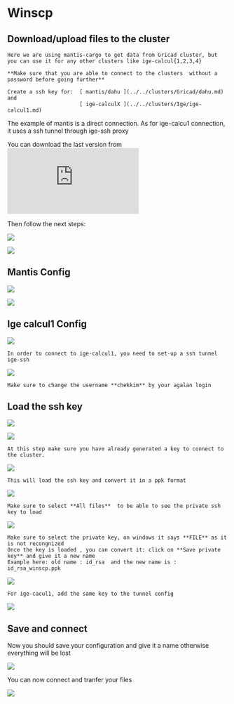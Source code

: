 
# Winscp

## Download/upload files to the cluster

```{note}
Here we are using mantis-cargo to get data from Gricad cluster, but you can use it for any other clusters like ige-calcul{1,2,3,4}

**Make sure that you are able to connect to the clusters  without a password before going further**

Create a ssh key for:  [ mantis/dahu ](../../clusters/Gricad/dahu.md) and 
                       [ ige-calculX ](../../clusters/Ige/ige-calcul1.md)

```

The example of mantis is a direct connection. As for ige-calcu1 connection, it uses a ssh tunnel through ige-ssh proxy

You can download the last version from  ![ here ](https://winscp.net/eng/download.php) 

Then follow the next steps:

![](./images/winscp0.PNG)

![](./images/wscp1.PNG)


## Mantis Config


![](./images/winscp1.PNG)

![](./images/winscp2.PNG)


## Ige calcul1 Config


![](./images/wscp2.PNG)
```{note}
In order to connect to ige-calcul1, you need to set-up a ssh tunnel ige-ssh

```
![](./images/wscp3.PNG)

```{caution}
Make sure to change the username **chekkim** by your agalan login
```


## Load the ssh key 

![](./images/wscp21.PNG)

![](./images/wscp22.PNG)

```{note}
At this step make sure you have already generated a key to connect to the cluster.

```

![](./images/winscp5.PNG)

```{note}
This will load the ssh key and convert it in a ppk format 
```

![](./images/wscp23.PNG)

```{note}
Make sure to select **All files**  to be able to see the private ssh key to load
```

![](./images/wscp24.PNG)

```{note}
Make sure to select the private key, on windows it says **FILE** as it is not recongnized
Once the key is loaded , you can convert it: click on **Save private key** and give it a new name
Example here: old name : id_rsa  and the new name is : id_rsa_winscp.ppk
```


![](./images/winscp6.PNG)

```{note}
For ige-cacul1, add the same key to the tunnel config
```
![](./images/wscp4.PNG)

## Save and connect

Now you should save your configuration and give it a name otherwise everything will be lost

![](./images/wscp5.PNG)

You can now connect and tranfer your files

![](./images/wscp6.PNG)


